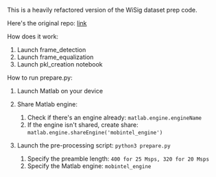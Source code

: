 This is a heavily refactored version of the WiSig dataset prep code.

Here's the original repo: [link](https://github.com/WiSig-dataset/wisig-process-raw/)

How does it work:

1. Launch frame_detection
2. Launch frame_equalization
3. Launch pkl_creation notebook


How to run prepare.py:

1. Launch Matlab on your device
2. Share Matlab engine:

    1. Check if there's an engine already: `matlab.engine.engineName`
    2. If the engine isn't shared, create share: `matlab.engine.shareEngine('mobintel_engine')`

3. Launch the pre-processing script: `python3 prepare.py`

    1. Specify the preamble length: `400 for 25 Msps, 320 for 20 Msps`
    2. Specify the Matlab engine: `mobintel_engine`